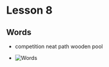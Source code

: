 # Lesson 8

## Words

- competition neat path wooden pool

- ![Words](http://120.25.124.101:9111/EImages/Part2/words-8.png)
